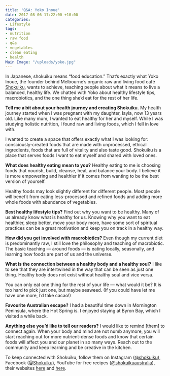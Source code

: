 ```yaml
---
title: 'Q&A: Yoko Inoue'
date: 2017-08-06 17:22:00 +10:00
categories:
- Lifestyle
tags:
- nutrition
- raw food
- q&a
- vegetables
- clean eating
- health
Main Image: "/uploads/yoko.jpg"
---
```


In Japanese, shokuiku means “food education.” That’s exactly what Yoko Inoue, the founder behind Melbourne’s organic raw and living food café [Shokuiku](shokuikuaustralia.com/), wants to achieve, teaching people about what it means to live a balanced, healthy life. We chatted with Yoko about healthy lifestyle tips, macrobiotics, and the one thing she’d eat for the rest of her life. 

**Tell me a bit about your health journey and creating Shokuiku.**
My health journey started when I was pregnant with my daughter, Iayla, now 13 years old. Like many mum, I wanted to eat healthy for her and myself. While I was studying holistic nutrition, I found raw and living foods, which I fell in love with.

I wanted to create a space that offers exactly what I was looking for: consciously-created foods that are made with unprocessed, ethical ingredients, foods that are full of vitality and also taste good. Shokuiku is a place that serves foods I want to eat myself and shared with loved ones. 

**What does healthy eating mean to you?**
Healthy eating to me is choosing foods that nourish, build, cleanse, heal, and balance your body. I believe it is more empowering and healthier if it comes from wanting to be the best version of yourself. 

Healthy foods may look slightly different for different people. Most people will benefit from eating less-processed and refined foods and adding more whole foods with abundance of vegetables. 

**Best healthy lifestyle tips?**
Find out why you want to be healthy. Many of us already know what is healthy for us. Knowing why you want to eat healthier, sleep better, move your body more, have some sort of spiritual practices can be a great motivation and keep you on track in a healthy way.

**How did you get involved with macrobiotics?**
Even though my current diet is predominantly raw, I still love the philosophy and teaching of macrobiotic. The basic teaching — around foods — is eating locally, seasonally, and learning how foods are part of us and the universe.  

**What is the connection between a healthy body and a healthy soul?**
I like to see that they are intertwined in the way that can be seen as just one thing. Healthy body does not exist without healthy soul and vice versa.

You can only eat one thing for the rest of your life — what would it be?
It is too hard to pick just one, but maybe seaweed. (If you could have let me have one more, I’d take cacao!)

**Favourite Australian escape?**
I had a beautiful time down in Mornington Peninsula, where the Hot Spring is. I enjoyed staying at Byron Bay, which I visited a while back.

**Anything else you’d like to tell our readers?**
I would like to remind [them] to connect again. When your body and mind are not numb anymore, you will start reaching out for more nutrient-dense foods and know that certain foods will affect you and our planet in so many ways. Reach out to the community and keep learning and be creative in the kitchen. 

To keep connected with Shokuiku, follow them on Instagram ([@shokuiku](https://www.instagram.com/shokuiku/?hl=en
)), Facebook ([@Shokuiku](https://www.facebook.com/Shokubyshokuiku/?ref=page_internal)), YouTube for free recipes ([@shokuikuaustralia](https://www.youtube.com/channel/UCzF3macy-6cIbhXasGujCBQ)), their websites [here](shokuikuaustralia.com/
) and [here](shokuikuacademy.com).
